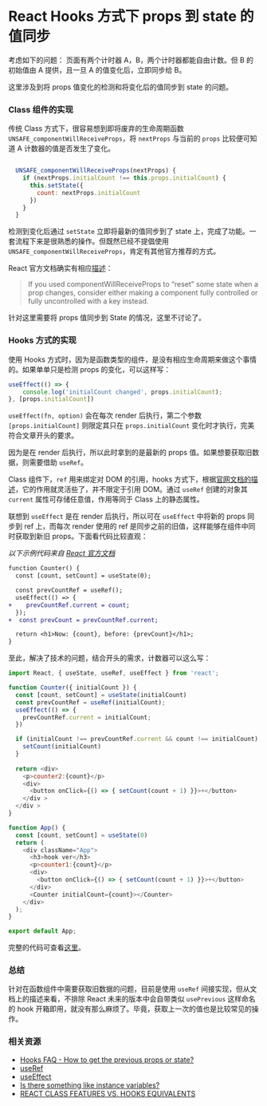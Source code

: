 React Hooks 方式下 props 到 state 的值同步 
===

考虑如下的问题：
页面有两个计时器 A，B，两个计时器都能自由计数。但 B 的初始值由 A 提供，且一旦 A 的值变化后，立即同步给 B。

这里涉及到将 props 值变化的检测和将变化后的值同步到 state 的问题。

### Class 组件的实现

传统 Class 方式下，很容易想到即将废弃的生命周期函数 `UNSAFE_componentWillReceiveProps`，将 `nextProps` 与当前的 `props` 比较便可知道 A 计数器的值是否发生了变化。

```js

  UNSAFE_componentWillReceiveProps(nextProps) {
    if (nextProps.initialCount !== this.props.initialCount) {
      this.setState({
        count: nextProps.initialCount
      })
    }
  }

```

检测到变化后通过 `setState` 立即将最新的值同步到了 state 上，完成了功能。一套流程下来是很熟悉的操作。但既然已经不提倡使用 `UNSAFE_componentWillReceiveProps`，肯定有其他官方推荐的方式。

 React 官方文档确实有相应[描述](https://reactjs.org/docs/react-component.html#unsafe_componentwillreceiveprops)：

> If you used componentWillReceiveProps to “reset” some state when a prop changes, consider either making a component fully controlled or fully uncontrolled with a key instead.

针对这里需要将 props 值同步到 State 的情况，这里不讨论了。


### Hooks 方式的实现

使用 Hooks 方式时，因为是函数类型的组件，是没有相应生命周期来做这个事情的。如果单单只是检测 props 的变化，可以这样写：

```js
useEffect(() => {
    console.log('initialCount changed', props.initialCount);
}, [props.initialCount])
```

`useEffect(fn, option)` 会在每次 render 后执行，第二个参数 `[props.initialCount]` 则限定其只在 `props.initialCount` 变化时才执行，完美符合文章开头的要求。

因为是在 render 后执行，所以此时拿到的是最新的 props 值。如果想要获取旧数据，则需要借助 `useRef`。

Class 组件下，`ref` 用来绑定对 DOM 的引用，hooks 方式下，根据[官网文档的描述](https://reactjs.org/docs/hooks-faq.html#is-there-something-like-instance-variables)，它的作用就灵活些了，并不限定于引用 DOM。通过 `useRef` 创建的对象其 `current` 属性可存储任意值，作用等同于 Class 上的静态属性。

联想到 `useEffect` 是在 render 后执行，所以可在 `useEffect` 中将新的 props 同步到 ref 上，而每次 render 使用的 ref 是同步之前的旧值，这样能够在组件中同时获取到新旧 props。下面看代码比较直观：

_以下示例代码来自 [React 官方文档](https://reactjs.org/docs/hooks-faq.html#how-to-get-the-previous-props-or-state)_
```diff
function Counter() {
  const [count, setCount] = useState(0);

  const prevCountRef = useRef();
  useEffect(() => {
+    prevCountRef.current = count;
  });
+  const prevCount = prevCountRef.current;

  return <h1>Now: {count}, before: {prevCount}</h1>;
}
```

至此，解决了技术的问题，结合开头的需求，计数器可以这么写：

```js
import React, { useState, useRef, useEffect } from 'react';

function Counter({ initialCount }) {
  const [count, setCount] = useState(initialCount)
  const prevCountRef = useRef(initialCount);
  useEffect(() => {
    prevCountRef.current = initialCount;
  })

  if (initialCount !== prevCountRef.current && count !== initialCount) {
    setCount(initialCount)
  }
  
  return <div>
    <p>counter2:{count}</p>
    <div>
      <button onClick={() => { setCount(count + 1) }}>+</button>
    </div >
  </div >
}

function App() {
  const [count, setCount] = useState(0)
  return (
    <div className="App">
      <h3>hook ver</h3>
      <p>counter1:{count}</p>
      <div>
        <button onClick={() => { setCount(count + 1) }}>+</button>
      </div>
      <Counter initialCount={count}></Counter>
    </div>
  );
}

export default App;
```

完整的代码可查看[这里](https://github.com/wayou/wayou.github.io/blob/master/posts/react-hooks-access-prev-prop/src/src/App.js)。

### 总结

针对在函数组件中需要获取旧数据的问题，目前是使用 `useRef` 间接实现，但从文档上的描述来看，不排除 React 未来的版本中会自带类似 `usePrevious` 这样命名的 hook 开箱即用，就没有那么麻烦了。毕竟，获取上一次的值也是比较常见的操作。


### 相关资源

- [Hooks FAQ - How to get the previous props or state?](https://reactjs.org/docs/hooks-faq.html#how-to-get-the-previous-props-or-state)
- [useRef](https://reactjs.org/docs/hooks-reference.html#useref)
- [useEffect](https://reactjs.org/docs/hooks-reference.html#useeffect)
- [Is there something like instance variables?](https://reactjs.org/docs/hooks-faq.html#is-there-something-like-instance-variables)
- [REACT CLASS FEATURES VS. HOOKS EQUIVALENTS](https://blog.solutotlv.com/react-class-to-hooks/)

